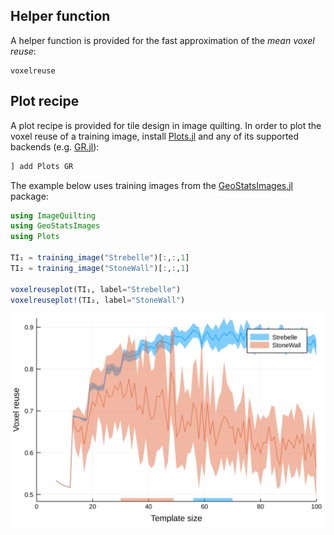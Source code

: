 ## Helper function

A helper function is provided for the fast approximation of the *mean voxel reuse*:

```@docs
voxelreuse
```

## Plot recipe

A plot recipe is provided for tile design in image quilting. In order to plot the voxel
reuse of a training image, install [Plots.jl](https://github.com/JuliaPlots/Plots.jl) and
any of its supported backends (e.g. [GR.jl](https://github.com/jheinen/GR.jl)):

```julia
] add Plots GR
```

The example below uses training images from the
[GeoStatsImages.jl](https://github.com/JuliaEarth/GeoStatsImages.jl) package:

```julia
using ImageQuilting
using GeoStatsImages
using Plots

TI₁ = training_image("Strebelle")[:,:,1]
TI₂ = training_image("StoneWall")[:,:,1]

voxelreuseplot(TI₁, label="Strebelle")
voxelreuseplot!(TI₂, label="StoneWall")
```
![Voxel reuse plot](images/voxelreuse.png)
